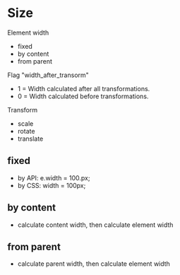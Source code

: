 # Size

Element width
- fixed
- by content
- from parent

Flag "width_after_transorm"
- 1 = Width calculated after all transformations.
- 0 = Width calculated before transformations.

Transform
- scale 
- rotate
- translate

## fixed
- by API: e.width = 100.px;
- by CSS: width = 100px;

## by content
- calculate content width, then calculate element width


## from parent
- calculate parent width, then calculate element width

